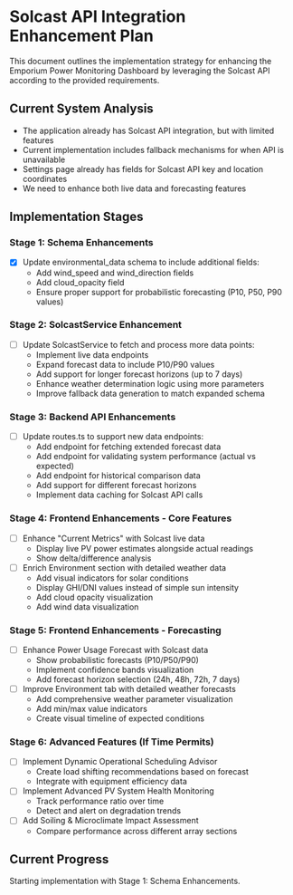 # Solcast API Integration Enhancement Plan

This document outlines the implementation strategy for enhancing the Emporium Power Monitoring Dashboard by leveraging the Solcast API according to the provided requirements.

## Current System Analysis

- The application already has Solcast API integration, but with limited features
- Current implementation includes fallback mechanisms for when API is unavailable
- Settings page already has fields for Solcast API key and location coordinates
- We need to enhance both live data and forecasting features

## Implementation Stages

### Stage 1: Schema Enhancements
- [x] Update environmental_data schema to include additional fields:
  - Add wind_speed and wind_direction fields
  - Add cloud_opacity field
  - Ensure proper support for probabilistic forecasting (P10, P50, P90 values)

### Stage 2: SolcastService Enhancement
- [ ] Update SolcastService to fetch and process more data points:
  - Implement live data endpoints 
  - Expand forecast data to include P10/P90 values
  - Add support for longer forecast horizons (up to 7 days)
  - Enhance weather determination logic using more parameters
  - Improve fallback data generation to match expanded schema

### Stage 3: Backend API Enhancements
- [ ] Update routes.ts to support new data endpoints:
  - Add endpoint for fetching extended forecast data
  - Add endpoint for validating system performance (actual vs expected)
  - Add endpoint for historical comparison data
  - Add support for different forecast horizons
  - Implement data caching for Solcast API calls

### Stage 4: Frontend Enhancements - Core Features
- [ ] Enhance "Current Metrics" with Solcast live data
  - Display live PV power estimates alongside actual readings
  - Show delta/difference analysis
- [ ] Enrich Environment section with detailed weather data
  - Add visual indicators for solar conditions
  - Display GHI/DNI values instead of simple sun intensity
  - Add cloud opacity visualization
  - Add wind data visualization

### Stage 5: Frontend Enhancements - Forecasting
- [ ] Enhance Power Usage Forecast with Solcast data
  - Show probabilistic forecasts (P10/P50/P90)
  - Implement confidence bands visualization
  - Add forecast horizon selection (24h, 48h, 72h, 7 days)
- [ ] Improve Environment tab with detailed weather forecasts
  - Add comprehensive weather parameter visualization
  - Add min/max value indicators
  - Create visual timeline of expected conditions

### Stage 6: Advanced Features (If Time Permits)
- [ ] Implement Dynamic Operational Scheduling Advisor
  - Create load shifting recommendations based on forecast
  - Integrate with equipment efficiency data
- [ ] Implement Advanced PV System Health Monitoring
  - Track performance ratio over time
  - Detect and alert on degradation trends
- [ ] Add Soiling & Microclimate Impact Assessment
  - Compare performance across different array sections

## Current Progress

Starting implementation with Stage 1: Schema Enhancements.